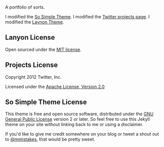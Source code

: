 A portfolio of sorts.

I modified the [So Simple Theme](https://github.com/mmistakes/so-simple-theme).
I modified the [Twitter projects page](https://github.com/twitter/twitter.github.com).
I modified the [Laynon Theme](http://lanyon.getpoole.com).

## Lanyon License
Open sourced under the [MIT license](https://github.com/poole/lanyon/blob/master/LICENSE.md).

## Projects License
Copyright 2012 Twitter, Inc.

Licensed under the [Apache License, Version 2.0](http://www.apache.org/licenses/LICENSE-2.0)

## So Simple Theme License

This theme is free and open source software, distributed under the [GNU General Public License](LICENSE) version 2 or later. So feel free to use this Jekyll theme on your site without linking back to me or using a disclaimer.

If you'd like to give me credit somewhere on your blog or tweet a shout out to [@mmistakes](https://twitter.com/mmistakes), that would be pretty sweet.
